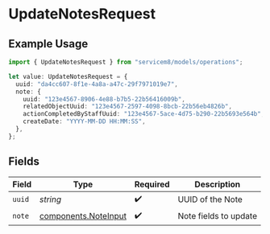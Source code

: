 # UpdateNotesRequest

## Example Usage

```typescript
import { UpdateNotesRequest } from "servicem8/models/operations";

let value: UpdateNotesRequest = {
  uuid: "da4cc607-8f1e-4a8a-a47c-29f7971019e7",
  note: {
    uuid: "123e4567-8906-4e88-b7b5-22b56416009b",
    relatedObjectUuid: "123e4567-2597-4098-8bcb-22b56eb4826b",
    actionCompletedByStaffUuid: "123e4567-5ace-4d75-b290-22b5693e564b",
    createDate: "YYYY-MM-DD HH:MM:SS",
  },
};
```

## Fields

| Field                                                        | Type                                                         | Required                                                     | Description                                                  |
| ------------------------------------------------------------ | ------------------------------------------------------------ | ------------------------------------------------------------ | ------------------------------------------------------------ |
| `uuid`                                                       | *string*                                                     | :heavy_check_mark:                                           | UUID of the Note                                             |
| `note`                                                       | [components.NoteInput](../../models/components/noteinput.md) | :heavy_check_mark:                                           | Note fields to update                                        |